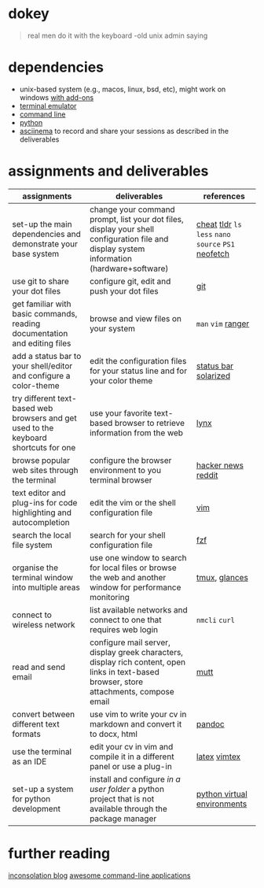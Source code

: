 # dokey
> real men do it with the keyboard 
-old unix admin saying

# dependencies
* unix-based system (e.g., macos, linux, bsd, etc), might work on windows [with add-ons](https://en.wikipedia.org/wiki/Windows_Subsystem_for_Linux)
* [terminal emulator](https://en.wikipedia.org/wiki/Terminal_emulator)
* [command line](https://en.wikipedia.org/wiki/Command-line_interface)
* [python](https://docs.python-guide.org/starting/installation/)
* [asciinema](https://asciinema.org/) to record and share your sessions as described in the deliverables

# assignments and deliverables
| assignments | deliverables | references |
| -- | -- | -- |
| set-up the main dependencies and demonstrate your base system | change your command prompt, list your dot files, display your shell configuration file and display system information (hardware+software) | [cheat](https://github.com/cheat/cheat) [tldr](https://tldr.sh/) `ls` `less` `nano` `source` `PS1` [neofetch](https://github.com/dylanaraps/neofetch) |
| use git to share your dot files | configure git, edit and push your dot files | [git](https://en.wikipedia.org/wiki/Git) |
| get familiar with basic commands, reading documentation and editing files | browse and view files on your system | `man` `vim` [ranger](https://ranger.github.io/) |
| add a status bar to your shell/editor and configure a color-theme | edit the configuration files for your status line and for your color theme | [status bar](https://github.com/powerline/powerline) [solarized](https://github.com/altercation/solarized) |
| try different text-based web browsers and get used to the keyboard shortcuts for one | use your favorite text-based browser to retrieve information from the web | [lynx](https://lynx.browser.org/) |
| browse popular web sites through the terminal | configure the browser environment to you terminal browser | [hacker news](https://github.com/donnemartin/haxor-news) [reddit](https://github.com/michael-lazar/rtv) |
| text editor and plug-ins for code highlighting and autocompletion | edit the vim or the shell configuration file | [vim](https://www.vim.org/) |
| search the local file system | search for your shell configuration file | [fzf](https://github.com/junegunn/fzf) |
| organise the terminal window into multiple areas | use one window to search for local files or browse the web and another window for performance monitoring  | [tmux](https://en.wikipedia.org/wiki/Tmux), [glances](https://github.com/nicolargo/glances) |
| connect to wireless network | list available networks and connect to one that requires web login | `nmcli` `curl` |
| read and send email | configure mail server, display greek characters, display rich content, open links in text-based browser, store attachments, compose email | [mutt](http://www.mutt.org/) |
| convert between different text formats | use vim to write your cv in markdown and convert it to docx, html | [pandoc](https://pandoc.org/) |
| use the terminal as an IDE | edit your cv in vim and compile it in a different panel or use a plug-in | [latex](https://www.latex-project.org/) [vimtex](https://github.com/lervag/vimtex) |
| set-up a system for python development| install and configure *in a user folder* a python project that is not available through the package manager| [python virtual environments](https://docs.python-guide.org/dev/virtualenvs/) |

# further reading
[inconsolation blog](https://inconsolation.wordpress.com/)
[awesome command-line applications](https://github.com/agarrharr/awesome-cli-apps)
